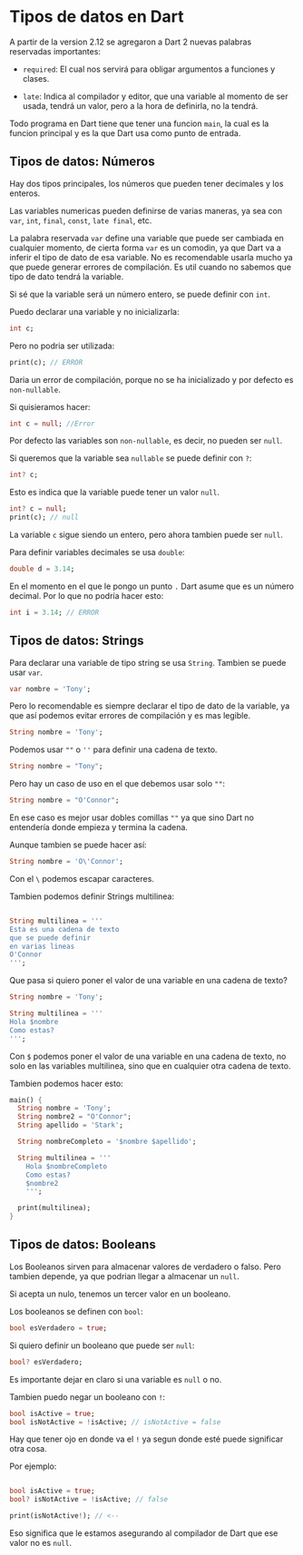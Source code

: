 # Tipos de datos en Dart

A partir de la version 2.12 se agregaron a Dart 2 nuevas palabras reservadas importantes:

- `required`: El cual nos servirá para obligar argumentos a funciones y clases.

- `late`: Indica al compilador y editor, que una variable al momento de ser usada, tendrá un valor, pero a la hora de definirla, no la tendrá.

Todo programa en Dart tiene que tener una funcion `main`, la cual es la funcion principal y es la que Dart usa como punto de entrada.

## Tipos de datos: Números

Hay dos tipos principales, los números que pueden tener decimales y los enteros.

Las variables numericas pueden definirse de varias maneras, ya sea con `var`, `int`, `final`, `const`, `late final`, etc.

La palabra reservada `var` define una variable que puede ser cambiada en cualquier momento, de cierta forma `var` es un comodin, ya que Dart va a inferir el tipo de dato de esa variable. No es recomendable usarla mucho ya que puede generar errores de compilación. Es util cuando no sabemos que tipo de dato tendrá la variable.

Si sé que la variable será un número entero, se puede definir con `int`.

Puedo declarar una variable y no inicializarla:

```dart
int c;
```

Pero no podria ser utilizada:

```dart
print(c); // ERROR
```

Daria un error de compilación, porque no se ha inicializado y por defecto es `non-nullable`.

Si quisieramos hacer:

```dart
int c = null; //Error
```

Por defecto las variables son `non-nullable`, es decir, no pueden ser `null`.

Si queremos que la variable sea `nullable` se puede definir con `?`:

```dart
int? c;
```

Esto es indica que la variable puede tener un valor `null`.

```dart
int? c = null;
print(c); // null
```

La variable `c` sigue siendo un entero, pero ahora tambien puede ser `null`.

Para definir variables decimales se usa `double`:

```dart
double d = 3.14;
```

En el momento en el que le pongo un punto `.` Dart asume que es un número decimal. Por lo que no podría hacer esto:

```dart
int i = 3.14; // ERROR
```

## Tipos de datos: Strings

Para declarar una variable de tipo string se usa `String`. Tambien se puede usar `var`.

```dart
var nombre = 'Tony';
```

Pero lo recomendable es siempre declarar el tipo de dato de la variable, ya que así podemos evitar errores de compilación y es mas legible.

```dart
String nombre = 'Tony';
```

Podemos usar `""` o `''` para definir una cadena de texto.

```dart
String nombre = "Tony";
```

Pero hay un caso de uso en el que debemos usar solo `""`:

```dart
String nombre = "O'Connor";
```

En ese caso es mejor usar dobles comillas `""` ya que sino Dart no entendería donde empieza y termina la cadena.

Aunque tambien se puede hacer así:

```dart
String nombre = 'O\'Connor';
```

Con el `\` podemos escapar caracteres.

Tambien podemos definir Strings multilinea:

```dart

String multilinea = '''
Esta es una cadena de texto
que se puede definir
en varias lineas
O'Connor
''';
```

Que pasa si quiero poner el valor de una variable en una cadena de texto?

```dart
String nombre = 'Tony';

String multilinea = '''
Hola $nombre
Como estas?
''';
```

Con `$` podemos poner el valor de una variable en una cadena de texto, no solo en las variables multilinea, sino que en cualquier otra cadena de texto.

Tambien podemos hacer esto:

```dart
main() {
  String nombre = 'Tony';
  String nombre2 = "O'Connor";
  String apellido = 'Stark';

  String nombreCompleto = '$nombre $apellido';

  String multilinea = '''
    Hola $nombreCompleto
    Como estas?
    $nombre2
    ''';

  print(multilinea);
}
```

## Tipos de datos: Booleans

Los Booleanos sirven para almacenar valores de verdadero o falso. Pero tambien depende, ya que podrian llegar a almacenar un `null`.

Si acepta un nulo, tenemos un tercer valor en un booleano.

Los booleanos se definen con `bool`:

```dart
bool esVerdadero = true;
```

Si quiero definir un booleano que puede ser `null`:

```dart
bool? esVerdadero;
```

Es importante dejar en claro si una variable es `null` o no.

Tambien puedo negar un booleano con `!`:

```dart
bool isActive = true;
bool isNotActive = !isActive; // isNotActive = false
```

Hay que tener ojo en donde va el `!` ya segun donde esté puede significar otra cosa.

Por ejemplo:

```dart

bool isActive = true;
bool? isNotActive = !isActive; // false

print(isNotActive!); // <--
```

Eso significa que le estamos asegurando al compilador de Dart que ese valor no es `null`.